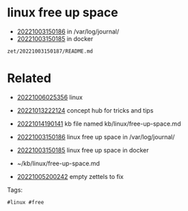 # linux free up space

- [20221003150186](/zet/20221003150186/README.md) in /var/log/journal/
- [20221003150185](/zet/20221003150185/README.md) in docker

` zet/20221003150187/README.md `

# Related

- [20221006025356](/zet/20221006025356/README.md) linux

- [20221013222124](/zet/20221013222124/README.md) concept hub for tricks and tips

- [20221014190141](/zet/20221014190141/README.md) kb file named kb/linux/free-up-space.md
- [20221003150186](/zet/20221003150186/README.md) linux free up space in /var/log/journal/
- [20221003150185](/zet/20221003150185/README.md) linux free up space in docker
- ~/kb/linux/free-up-space.md
- [20221005200242](/zet/20221005200242/README.md) empty zettels to fix

Tags:

    #linux #free 
